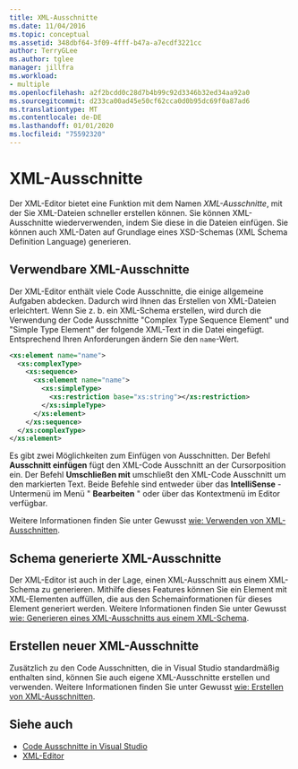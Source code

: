 ```yaml
---
title: XML-Ausschnitte
ms.date: 11/04/2016
ms.topic: conceptual
ms.assetid: 348dbf64-3f09-4fff-b47a-a7ecdf3221cc
author: TerryGLee
ms.author: tglee
manager: jillfra
ms.workload:
- multiple
ms.openlocfilehash: a2f2bcdd0c28d7b4b99c92d3346b32ed34aa92a0
ms.sourcegitcommit: d233ca00ad45e50cf62cca0d0b95dc69f0a87ad6
ms.translationtype: MT
ms.contentlocale: de-DE
ms.lasthandoff: 01/01/2020
ms.locfileid: "75592320"
---
```

# <a name="xml-snippets"></a>XML-Ausschnitte

Der XML-Editor bietet eine Funktion mit dem Namen *XML-Ausschnitte*, mit der Sie XML-Dateien schneller erstellen können. Sie können XML-Ausschnitte wiederverwenden, indem Sie diese in die Dateien einfügen. Sie können auch XML-Daten auf Grundlage eines XSD-Schemas (XML Schema Definition Language) generieren.

## <a name="reusable-xml-snippets"></a>Verwendbare XML-Ausschnitte

Der XML-Editor enthält viele Code Ausschnitte, die einige allgemeine Aufgaben abdecken. Dadurch wird Ihnen das Erstellen von XML-Dateien erleichtert. Wenn Sie z. b. ein XML-Schema erstellen, wird durch die Verwendung der Code Ausschnitte "Complex Type Sequence Element" und "Simple Type Element" der folgende XML-Text in die Datei eingefügt. Entsprechend Ihren Anforderungen ändern Sie den `name`-Wert.

```xml
<xs:element name="name">
  <xs:complexType>
    <xs:sequence>
      <xs:element name="name">
        <xs:simpleType>
          <xs:restriction base="xs:string"></xs:restriction>
        </xs:simpleType>
      </xs:element>
    </xs:sequence>
  </xs:complexType>
</xs:element>
```

Es gibt zwei Möglichkeiten zum Einfügen von Ausschnitten. Der Befehl **Ausschnitt einfügen** fügt den XML-Code Ausschnitt an der Cursorposition ein. Der Befehl **Umschließen mit** umschließt den XML-Code Ausschnitt um den markierten Text. Beide Befehle sind entweder über das **IntelliSense** -Untermenü im Menü " **Bearbeiten** " oder über das Kontextmenü im Editor verfügbar.

Weitere Informationen finden Sie unter Gewusst [wie: Verwenden von XML-Ausschnitten](../xml-tools/how-to-use-xml-snippets.md).

## <a name="schema-generated-xml-snippets"></a>Schema generierte XML-Ausschnitte

Der XML-Editor ist auch in der Lage, einen XML-Ausschnitt aus einem XML-Schema zu generieren. Mithilfe dieses Features können Sie ein Element mit XML-Elementen auffüllen, die aus den Schemainformationen für dieses Element generiert werden. Weitere Informationen finden Sie unter Gewusst [wie: Generieren eines XML-Ausschnitts aus einem XML-Schema](../xml-tools/how-to-generate-an-xml-snippet-from-an-xml-schema.md).

## <a name="create-new-xml-snippets"></a>Erstellen neuer XML-Ausschnitte

Zusätzlich zu den Code Ausschnitten, die in Visual Studio standardmäßig enthalten sind, können Sie auch eigene XML-Ausschnitte erstellen und verwenden. Weitere Informationen finden Sie unter Gewusst [wie: Erstellen von XML-Ausschnitten](../xml-tools/how-to-create-xml-snippets.md).

## <a name="see-also"></a>Siehe auch

- [Code Ausschnitte in Visual Studio](../ide/code-snippets.md)
- [XML-Editor](../xml-tools/xml-editor.md)
